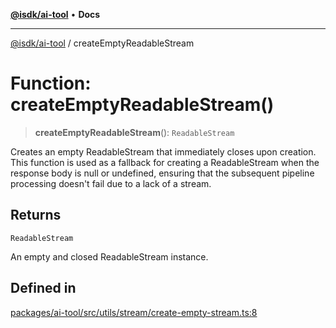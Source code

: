 [**@isdk/ai-tool**](../README.md) • **Docs**

***

[@isdk/ai-tool](../globals.md) / createEmptyReadableStream

# Function: createEmptyReadableStream()

> **createEmptyReadableStream**(): `ReadableStream`

Creates an empty ReadableStream that immediately closes upon creation.
This function is used as a fallback for creating a ReadableStream when the response body is null or undefined,
ensuring that the subsequent pipeline processing doesn't fail due to a lack of a stream.

## Returns

`ReadableStream`

An empty and closed ReadableStream instance.

## Defined in

[packages/ai-tool/src/utils/stream/create-empty-stream.ts:8](https://github.com/isdk/ai-tool.js/blob/e324043799402aa2caa41711a9168487ab85c166/src/utils/stream/create-empty-stream.ts#L8)
